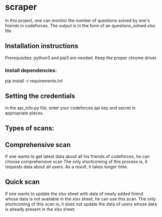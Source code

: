 # scraper
In this project, one can monitor the number of questions solved by one's friends in codeforces.
The output is in the form of an questions_solved.xlsx file

## Installation instructions
Prerequisites: python3 and pip3 are needed.
Keep the proper chrome driver. 

### Install dependencies:
pip install -r requirements.txt

## Setting the credentials
in the api_info.py file, enter your codeforces api key and secret in appropriate places.

## Types of scans:
## Comprehensive scan
If one wants to get latest data about all his friends of codeforces, he can choose comprehensive scan
The only shortcoming of this process is, it requests data about all users. As a result, it takes longer time.

## Quick scan
If one wants to update the xlsx sheet with data of newly added friend whose data is not available in the xlsx sheet, he can use this scan.
The only shortcoming of this scan is, it does not update the data of users whose data is already present in the xlsx sheet.

